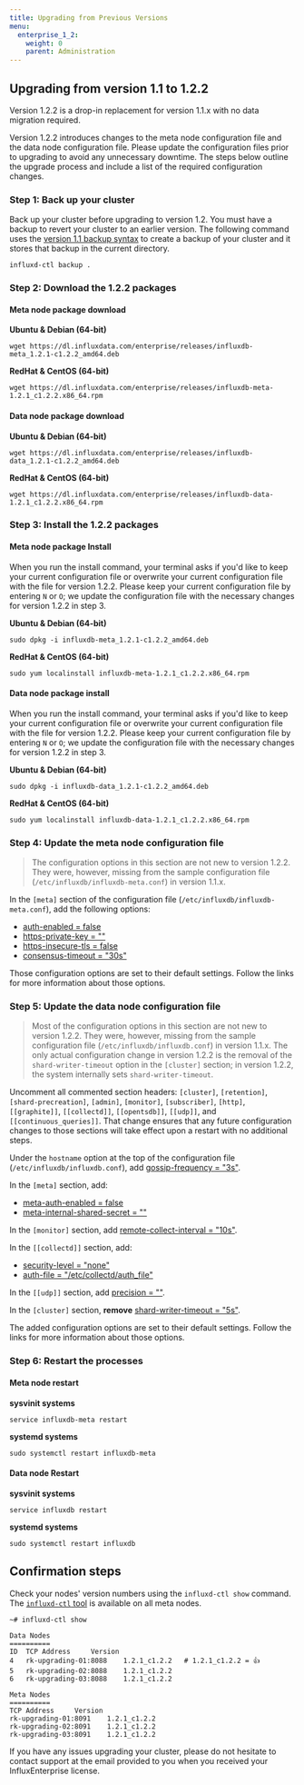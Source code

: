 ```yaml
---
title: Upgrading from Previous Versions
menu:
  enterprise_1_2:
    weight: 0
    parent: Administration
---
```


## Upgrading from version 1.1 to 1.2.2

Version 1.2.2 is a drop-in replacement for version 1.1.x with no data migration required.

Version 1.2.2 introduces changes to the meta node configuration file and the data node configuration file.
Please update the configuration files prior to upgrading to avoid any unnecessary downtime.
The steps below outline the upgrade process and include a list of the required configuration changes.

### Step 1: Back up your cluster

Back up your cluster before upgrading to version 1.2.
You must have a backup to revert your cluster to an earlier version.
The following command uses the [version 1.1 backup syntax](/enterprise/v1.1/guides/backup-and-restore/#syntax) to create a backup of your cluster and it stores that backup in the current directory.

```
influxd-ctl backup .
```

### Step 2: Download the 1.2.2 packages

#### Meta node package download
**Ubuntu & Debian (64-bit)**
```
wget https://dl.influxdata.com/enterprise/releases/influxdb-meta_1.2.1-c1.2.2_amd64.deb
```

**RedHat & CentOS (64-bit)**
```
wget https://dl.influxdata.com/enterprise/releases/influxdb-meta-1.2.1_c1.2.2.x86_64.rpm
```

#### Data node package download
**Ubuntu & Debian (64-bit)**
```
wget https://dl.influxdata.com/enterprise/releases/influxdb-data_1.2.1-c1.2.2_amd64.deb
```

**RedHat & CentOS (64-bit)**
```
wget https://dl.influxdata.com/enterprise/releases/influxdb-data-1.2.1_c1.2.2.x86_64.rpm
```

### Step 3: Install the 1.2.2 packages

#### Meta node package Install

When you run the install command, your terminal asks if you'd like to keep your current configuration file or overwrite your current configuration file with the file for version 1.2.2.
Please keep your current configuration file by entering `N` or `O`;
we update the configuration file with the necessary changes for version 1.2.2 in step 3.

**Ubuntu & Debian (64-bit)**
```
sudo dpkg -i influxdb-meta_1.2.1-c1.2.2_amd64.deb
```

**RedHat & CentOS (64-bit)**
```
sudo yum localinstall influxdb-meta-1.2.1_c1.2.2.x86_64.rpm
```

#### Data node package install

When you run the install command, your terminal asks if you'd like to keep your current configuration file or overwrite your current configuration file with the file for version 1.2.2.
Please keep your current configuration file by entering `N` or `O`;
we update the configuration file with the necessary changes for version 1.2.2 in step 3.

**Ubuntu & Debian (64-bit)**
```
sudo dpkg -i influxdb-data_1.2.1-c1.2.2_amd64.deb
```

**RedHat & CentOS (64-bit)**
```
sudo yum localinstall influxdb-data-1.2.1_c1.2.2.x86_64.rpm
```

### Step 4: Update the meta node configuration file

> The configuration options in this section are not new to version 1.2.2.
They were, however, missing from the sample configuration file (`/etc/influxdb/influxdb-meta.conf`) in version 1.1.x.

In the `[meta]` section of the configuration file (`/etc/influxdb/influxdb-meta.conf`), add the following options:

* [auth-enabled = false](/enterprise/v1.2/administration/configuration/#auth-enabled-false)
* [https-private-key = ""](/enterprise/v1.2/administration/configuration/#https-private-key)
* [https-insecure-tls = false](/enterprise/v1.2/administration/configuration/#https-insecure-tls-false)
* [consensus-timeout = "30s"](/enterprise/v1.2/administration/configuration/#consensus-timeout-30s)

Those configuration options are set to their default settings.
Follow the links for more information about those options.

### Step 5: Update the data node configuration file

> Most of the configuration options in this section are not new to version 1.2.2.
They were, however, missing from the sample configuration file (`/etc/influxdb/influxdb.conf`) in version 1.1.x.
The only actual configuration change in version 1.2.2 is the removal of the `shard-writer-timeout` option in the `[cluster]` section; in version 1.2.2, the system internally sets `shard-writer-timeout`.

Uncomment all commented section headers: `[cluster]`, `[retention]`, `[shard-precreation]`, `[admin]`, `[monitor]`, `[subscriber]`, `[http]`, `[[graphite]]`, `[[collectd]]`, `[[opentsdb]]`, `[[udp]]`, and `[[continuous_queries]]`.
That change ensures that any future configuration changes to those sections will take effect upon a restart with no additional steps.

Under the `hostname` option at the top of the configuration file (`/etc/influxdb/influxdb.conf`), add [gossip-frequency = "3s"](/enterprise/v1.2/administration/configuration/#gossip-frequency-3s).

In the `[meta]` section, add:

* [meta-auth-enabled = false](/enterprise/v1.2/administration/configuration/#meta-auth-enabled-false)
* [meta-internal-shared-secret = ""](/enterprise/v1.2/administration/configuration/#meta-internal-shared-secret)

In the `[monitor]` section, add [remote-collect-interval = "10s"](/enterprise/v1.2/administration/configuration/#remote-collect-interval-10s).

In the `[[collectd]]` section, add:

* [security-level = "none"](/influxdb/v1.2/administration/config/#security-level-none)
* [auth-file = "/etc/collectd/auth_file"](/influxdb/v1.2/administration/config/#auth-file-etc-collectd-auth-file)

In the `[[udp]]` section, add [precision = ""](/influxdb/v1.2/administration/config/#precision).

In the `[cluster]` section, **remove** [shard-writer-timeout = "5s"](/enterprise/v1.2/administration/configuration/#shard-writer-timeout-5s).

The added configuration options are set to their default settings.
Follow the links for more information about those options.

### Step 6: Restart the processes

#### Meta node restart
**sysvinit systems**
```
service influxdb-meta restart
```
**systemd systems**
```
sudo systemctl restart influxdb-meta
```

#### Data node Restart
**sysvinit systems**
```
service influxdb restart
```
**systemd systems**
```
sudo systemctl restart influxdb
```

## Confirmation steps

Check your nodes' version numbers using the `influxd-ctl show` command.
The [`influxd-ctl` tool](/enterprise/v1.2/features/cluster-commands/) is available on all meta nodes.

```
~# influxd-ctl show

Data Nodes
==========
ID	TCP Address		Version
4	rk-upgrading-01:8088	1.2.1_c1.2.2   # 1.2.1_c1.2.2 = 👍
5	rk-upgrading-02:8088	1.2.1_c1.2.2
6	rk-upgrading-03:8088	1.2.1_c1.2.2

Meta Nodes
==========
TCP Address		Version
rk-upgrading-01:8091	1.2.1_c1.2.2
rk-upgrading-02:8091	1.2.1_c1.2.2
rk-upgrading-03:8091	1.2.1_c1.2.2
```

If you have any issues upgrading your cluster, please do not hesitate to contact support at the email provided to you when you received your InfluxEnterprise license.
